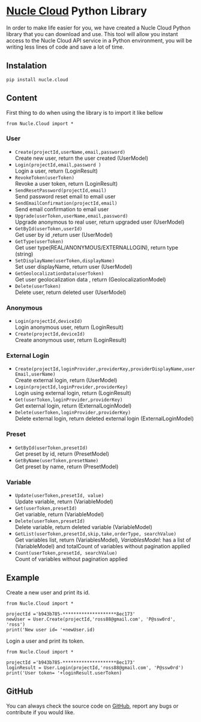 # [Nucle Cloud](https://nucle.cloud) Python Library

In order to make life easier for you, we have created a Nucle Cloud Python library that you can download and use.
This tool will allow you instant access to the Nucle Cloud API service in a Python environment, you will be writing less lines of code and save a lot of time.

 
## Instalation 

`pip install nucle.cloud`


## Content
First thing to do when using the library is to import it like bellow

`from Nucle.Cloud import *`

### User
- `Create(projectId,userName,email,password)`  
Create new user, return the user created (UserModel)
-  `Login(projectId,email,password )`  
Login a user, return (LoginResult)
- `RevokeToken(userToken)`  
 Revoke a user token, return  (LoginResult)
- `SendResetPassword(projectId,email)`    
Send password reset email to email user
- `SendEmailConfirmation(projectId,email)`  
Send email confirmation to email user
- `Upgrade(userToken,userName,email,password)`  
Upgrade anonymous to real user, return upgraded user  (UserModel)
- `GetById(userToken,userId)`  
Get user by id ,return user  (UserModel)
- `GetType(userToken)`  
Get user type(REAL/ANONYMOUS/EXTERNALLOGIN), return type (string)
- `SetDisplayName(userToken,displayName)`  
Set user displayName, return user  (UserModel)
- `GetGeolocalizationData(userToken)`  
Get user geolocalization data , return (GeolocalizationModel)
 - `Delete(userToken)`  
Delete user, return deleted user  (UserModel)
 

### Anonymous 

    

 - `Login(projectId,deviceId)`  
Login anonymous user, return (LoginResult)
 - `Create(projectId,deviceId)`  
Create anonymous user, return (LoginResult)
### External Login

   
- `Create(projectId,loginProvider,providerKey,providerDisplayName,userEmail,userName)`  
Create external login, return (UserModel) 
- `Login(projectId,loginProvider,providerKey)`  
Login using external login, return (LoginResult)
- `Get(userToken,loginProvider,providerKey)`  
Get external login, return (ExternalLoginModel)
- `Delete(userToken,loginProvider,providerKey)`  
Delete external login, return deleted external login (ExternalLoginModel)

### Preset
 - `GetById(userToken,presetId)`  
Get preset by id, return (PresetModel)
 - `GetByName(userToken,presetName)`  
Get preset by name, return (PresetModel)

### Variable

- `Update(userToken,presetId, value)`  
 Update variable, return (VariableModel)
- `Get(userToken,presetId)`  
 Get variable, return (VariableModel) 
- `Delete(userToken,presetId)`  
Delete variable, return deleted variable (VariableModel)
- `GetList(userToken,presetId,skip,take,orderType, searchValue)`  
 Get variables list, return (VariablesModel), 
 *VariablesModel:* has a list of  (VariableModel) and totalCount of variables without pagination applied
- `Count(userToken,presetId, searchValue)`  
Count of variables without pagination applied

## Example

Create a new user and print its id.   
```
from Nucle.Cloud import *

projectId ='b943b785-********************8ec173'
newUser = User.Create(projectId,'ross88@gmail.com', 'P@ssw0rd', 'ross')
print('New user id= '+newUser.id)
```

Login a user and print its token.   
```
from Nucle.Cloud import *

projectId ='b943b785-********************8ec173'
loginResult = User.Login(projectId,'ross88@gmail.com', 'P@ssw0rd')
print('User token= '+loginResult.userToken)
```

## GitHub 

You can always check the source code on [GitHub](https://github.com/nuclecloud/python), report any bugs or contribute if you would like.

